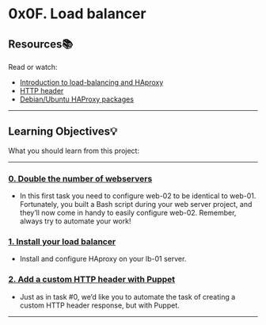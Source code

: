 # 0x0F. Load balancer

## Resources:books:

Read or watch:

- [Introduction to load-balancing and HAproxy](https://intranet.hbtn.io/rltoken/ngIXarEyu8jZwOL3Y30PLQ)
- [HTTP header](https://intranet.hbtn.io/rltoken/v32JmcDrSiOnFBfqzXvs_Q)
- [Debian/Ubuntu HAProxy packages](https://intranet.hbtn.io/rltoken/BXGrW_6ocecWaOJb7OK_WA)

---

## Learning Objectives:bulb:

What you should learn from this project:

---

### [0. Double the number of webservers](./0-custom_http_response-header)

- In this first task you need to configure web-02 to be identical to web-01. Fortunately, you built a Bash script during your web server project, and they’ll now come in handy to easily configure web-02. Remember, always try to automate your work!

### [1. Install your load balancer](./1-install_load_balancer)

- Install and configure HAproxy on your lb-01 server.

### [2. Add a custom HTTP header with Puppet](./2-puppet_custom_http_response-header.pp)

- Just as in task #0, we’d like you to automate the task of creating a custom HTTP header response, but with Puppet.

---
